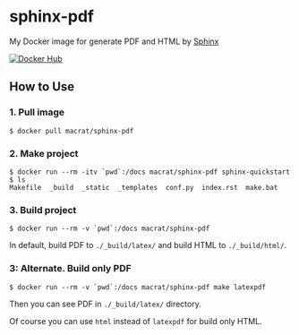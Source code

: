 sphinx-pdf
==========

My Docker image for generate PDF and HTML by [Sphinx](https://www.sphinx-doc.org)

[![Docker Hub](http://dockeri.co/image/macrat/sphinx-pdf)](https://hub.docker.com/r/macrat/sphinx-pdf)


## How to Use

### 1. Pull image

``` shell
$ docker pull macrat/sphinx-pdf
```

### 2. Make project

``` shell
$ docker run --rm -itv `pwd`:/docs macrat/sphinx-pdf sphinx-quickstart
$ ls
Makefile  _build  _static  _templates  conf.py  index.rst  make.bat
```

### 3. Build project

``` shell
$ docker run --rm -v `pwd`:/docs macrat/sphinx-pdf
```

In default, build PDF to `./_build/latex/` and build HTML to `./_build/html/`.

### 3: Alternate. Build only PDF

``` shell
$ docker run --rm -v `pwd`:/docs macrat/sphinx-pdf make latexpdf
```

Then you can see PDF in `./_build/latex/` directory.

Of course you can use `html` instead of `latexpdf` for build only HTML.
